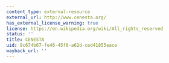 ```yaml
---
content_type: external-resource
external_url: http://www.cenesta.org/
has_external_license_warning: true
license: https://en.wikipedia.org/wiki/All_rights_reserved
status: ''
title: CENESTA
uid: 9c674b67-fe46-45f0-a62d-ced41855eace
wayback_url: ''
---
```

